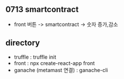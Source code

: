 ## 0713 smartcontract

- front 버튼 -> smartcontract -> 숫자 증가,감소

## directory

- truffle : truffle init
- front : npx create-react-app front
- ganache (metamast 연결) : ganache-cli

